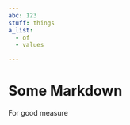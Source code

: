 ```yaml
---
abc: 123
stuff: things
a_list:
  - of
  - values

---
```


































# Some Markdown

For good measure
































